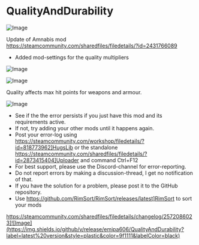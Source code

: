 # QualityAndDurability

![Image](https://i.imgur.com/buuPQel.png)

Update of Amnabis mod
https://steamcommunity.com/sharedfiles/filedetails/?id=2431766089

- Added mod-settings for the quality multipliers

![Image](https://i.imgur.com/pufA0kM.png)

	
![Image](https://i.imgur.com/Z4GOv8H.png)

Quality affects max hit points for weapons and armour.

![Image](https://i.imgur.com/PwoNOj4.png)



-  See if the the error persists if you just have this mod and its requirements active.
-  If not, try adding your other mods until it happens again.
-  Post your error-log using https://steamcommunity.com/workshop/filedetails/?id=818773962]HugsLib or the standalone https://steamcommunity.com/sharedfiles/filedetails/?id=2873415404]Uploader and command Ctrl+F12
-  For best support, please use the Discord-channel for error-reporting.
-  Do not report errors by making a discussion-thread, I get no notification of that.
-  If you have the solution for a problem, please post it to the GitHub repository.
-  Use https://github.com/RimSort/RimSort/releases/latest]RimSort to sort your mods



https://steamcommunity.com/sharedfiles/filedetails/changelog/2572086023]![Image](https://img.shields.io/github/v/release/emipa606/QualityAndDurability?label=latest%20version&style=plastic&color=9f1111&labelColor=black)

